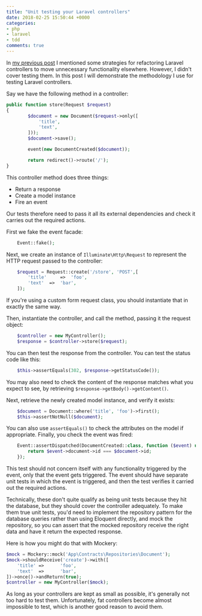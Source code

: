 ```yaml
---
title: "Unit testing your Laravel controllers"
date: 2018-02-25 15:50:44 +0000
categories:
- php
- laravel
- tdd
comments: true
---
```


In [my previous post](/blog/2018/02/18/put-your-laravel-controllers-on-a-diet/) I mentioned some strategies for refactoring Laravel controllers to move unnecessary functionality elsewhere. However, I didn't cover testing them. In this post I will demonstrate the methodology I use for testing Laravel controllers.

Say we have the following method in a controller:

```php
public function store(Request $request)
{    
        $document = new Document($request->only([
            'title', 
            'text', 
        ]));
        $document->save();

        event(new DocumentCreated($document));

        return redirect()->route('/');
}
```

This controller method does three things:

* Return a response
* Create a model instance
* Fire an event

Our tests therefore need to pass it all its external dependencies and check it carries out the required actions.

First we fake the event facade:

```php
    Event::fake();
```

Next, we create an instance of `Illuminate\Http\Request` to represent the HTTP request passed to the controller:

```php
    $request = Request::create('/store', 'POST',[
        'title' 	=> 	'foo',
        'text' 	=> 	'bar',
    ]);
```

If you're using a custom form request class, you should instantiate that in exactly the same way.

Then, instantiate the controller, and call the method, passing it the request object:

```php
    $controller = new MyController();
    $response = $controller->store($request);
```

You can then test the response from the controller. You can test the status code like this:

```php
    $this->assertEquals(302, $response->getStatusCode());
```

You may also need to check the content of the response matches what you expect to see, by retrieving `$response->getBody()->getContent()`.

Next, retrieve the newly created model instance, and verify it exists:

```php
    $document = Document::where('title', 'foo')->first();
    $this->assertNotNull($document);
```

You can also use `assertEquals()` to check the attributes on the model if appropriate. Finally, you check the event was fired:

```php
    Event::assertDispatched(DocumentCreated::class, function ($event) use ($document) { 
        return $event->document->id === $document->id; 
    });
```

This test should not concern itself with any functionality triggered by the event, only that the event gets triggered. The event should have separate unit tests in which the event is triggered, and then the test verifies it carried out the required actions.

Technically, these don't quite qualify as being unit tests because they hit the database, but they should cover the controller adequately. To make them true unit tests, you'd need to implement the repository pattern for the database queries rather than using Eloquent directly, and mock the repository, so you can assert that the mocked repository receive the right data and have it return the expected response.

Here is how you might do that with Mockery:

```php
$mock = Mockery::mock('App\Contracts\Repositories\Document');
$mock->shouldReceive('create')->with([
	'title'	=>		'foo',
	'text'	=>		'bar',
])->once()->andReturn(true);
$controller = new MyController($mock);
```

As long as your controllers are kept as small as possible, it's generally not too hard to test them. Unfortunately, fat controllers become almost impossible to test, which is another good reason to avoid them.
